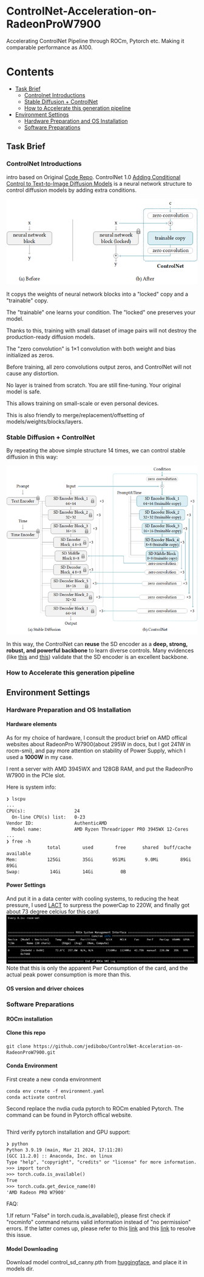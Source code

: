 # ControlNet-Acceleration-on-RadeonProW7900
Accelerating ControlNet Pipeline through ROCm, Pytorch etc. Making it comparable performance as A100.


# Contents
- [Task Brief](#task-brief)
  - [Controlnet Introductions](#controlnet-introductions)
  - [Stable Diffusion + ControlNet](#stable-diffusion--controlnet)
  - [How to Accelerate this generation pipeline](#how-to-accelerate-this-generation-pipeline)
- [Environment Settings](#environment-settings)
  - [Hardware Preparation and OS Installation](#hardware-preparation-and-os-installation)
  - [Software Preparations](#software-preparations) 

## Task Brief
### ControlNet Introductions
intro based on Original [Code Repo](https://github.com/lllyasviel/ControlNet).
ControlNet 1.0 [Adding Conditional Control to Text-to-Image Diffusion Models](https://arxiv.org/abs/2302.05543) is a neural network structure to control diffusion models by adding extra conditions.

![img](github_page/he.png)

It copys the weights of neural network blocks into a "locked" copy and a "trainable" copy. 

The "trainable" one learns your condition. The "locked" one preserves your model. 

Thanks to this, training with small dataset of image pairs will not destroy the production-ready diffusion models.

The "zero convolution" is 1×1 convolution with both weight and bias initialized as zeros. 

Before training, all zero convolutions output zeros, and ControlNet will not cause any distortion.

No layer is trained from scratch. You are still fine-tuning. Your original model is safe. 

This allows training on small-scale or even personal devices.

This is also friendly to merge/replacement/offsetting of models/weights/blocks/layers.

### Stable Diffusion + ControlNet
By repeating the above simple structure 14 times, we can control stable diffusion in this way:

![img](github_page/sd.png)

In this way, the ControlNet can **reuse** the SD encoder as a **deep, strong, robust, and powerful backbone** to learn diverse controls. Many evidences (like [this](https://jerryxu.net/ODISE/) and [this](https://vpd.ivg-research.xyz/)) validate that the SD encoder is an excellent backbone.

### How to Accelerate this generation pipeline

## Environment Settings
### Hardware Preparation and OS Installation
#### Hardware elements 
As for my choice of hardware, I consult the product brief on AMD offical websites about RadeonPro W7900(about 295W in docs, but I got 241W in rocm-smi), and pay more attention on stability of Power Supply, which I used a **1000W** in my case.

I rent a server with AMD 3945WX and 128GB RAM, and put the RadeonPro W7900 in the PCIe slot.

Here is system info:
```shell
❯ lscpu
...
CPU(s):                  24
  On-line CPU(s) list:   0-23
Vendor ID:               AuthenticAMD
  Model name:            AMD Ryzen Threadripper PRO 3945WX 12-Cores
...
❯ free -h
               total        used        free      shared  buff/cache   available
Mem:           125Gi        35Gi       951Mi       9.0Mi        89Gi        89Gi
Swap:           14Gi        14Gi          0B
```

#### Power Settings
And put it in a data center with cooling systems, to reducing the heat pressure, I used [LACT](https://github.com/ilya-zlobintsev/LACT) to surpress the powerCap to 220W, and finally got about 73 degree celcius for this card.
![img](github_page/PwrCap.png)
Note that this is only the apparent Pwr Consumption of the card, and the actual peak power consumption is more than this.
#### OS version and driver choices

### Software Preparations
#### ROCm installation

#### Clone this repo
```shell
git clone https://github.com/jedibobo/ControlNet-Acceleration-on-RadeonProW7900.git
```
#### Conda Environment
First create a new conda environment

    conda env create -f environment.yaml
    conda activate control

Second replace the nvdia cuda pytorch to ROCm enabled Pytorch. The command can be found in Pytorch offical website.
```shell

```
Third verify pytorch installation and GPU support:
```shell
❯ python
Python 3.9.19 (main, Mar 21 2024, 17:11:28) 
[GCC 11.2.0] :: Anaconda, Inc. on linux
Type "help", "copyright", "credits" or "license" for more information.
>>> import torch
>>> torch.cuda.is_available()
True
>>> torch.cuda.get_device_name(0)
'AMD Radeon PRO W7900'
```

FAQ:

1.If return "False" in torch.cuda.is_available(), please first check if "rocminfo" command returns valid information instead of "no permission" errors. If the latter comes up, please refer to this [link](https://github.com/ROCm/ROCm/issues/1211) and this [link](https://github.com/ROCm/ROCm/issues/1798) to resolve this issue.

#### Model Downloading
Download model control_sd_canny.pth  from [huggingface](https://huggingface.co/lllyasviel/ControlNet/tree/main/models), and place it in models dir.



